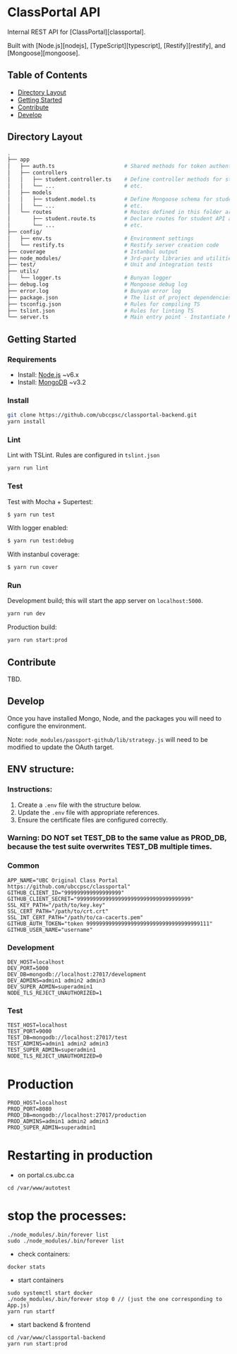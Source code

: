 # ClassPortal API

Internal REST API for [ClassPortal][classportal].

Built with [Node.js][nodejs], [TypeScript][typescript], [Restify][restify], and [Mongoose][mongoose].

## Table of Contents  

* [Directory Layout](#directory-layout)
* [Getting Started](#getting-started)
* [Contribute](#contribute)
* [Develop](#develop)

## Directory Layout

```sh
.
├── app
│   ├── auth.ts                      # Shared methods for token authentication
│   ├── controllers
│   │   ├── student.controller.ts    # Define controller methods for student API
│   │   └── ...                      # etc.
│   ├── models
│   │   ├── student.model.ts         # Define Mongoose schema for student model
│   │   └── ...                      # etc.
│   └── routes                       # Routes defined in this folder are dynamically loaded by the Restify server
│       ├── student.route.ts         # Declare routes for student API and the handlers executed in each route
│       └── ...                      # etc.
├── config/
│   ├── env.ts                       # Environment settings
│   └── restify.ts                   # Restify server creation code
├── coverage                         # Istanbul output
├── node_modules/                    # 3rd-party libraries and utilities
├── test/                            # Unit and integration tests
├── utils/
│   └── logger.ts                    # Bunyan logger
├── debug.log                        # Mongoose debug log
├── error.log                        # Bunyan error log
├── package.json                     # The list of project dependencies and NPM
├── tsconfig.json                    # Rules for compiling TS
├── tslint.json                      # Rules for linting TS
└── server.ts                        # Main entry point - Instantiate Restify server and open MongoDB connection
```

## Getting Started

### Requirements

* Install: [Node.js](https://nodejs.org/en/download/) ~v6.x
* Install: [MongoDB](https://docs.mongodb.com/manual/tutorial/install-mongodb-on-os-x/) ~v3.2

### Install

```sh
git clone https://github.com/ubccpsc/classportal-backend.git
yarn install
```

### Lint

Lint with TSLint.
Rules are configured in ```tslint.json```

```sh
yarn run lint
```

### Test

Test with Mocha + Supertest:
```sh
$ yarn run test
```

With logger enabled:
```sh
$ yarn run test:debug
```

With instanbul coverage:
```sh
$ yarn run cover
```

### Run

Development build; this will start the app server on `localhost:5000`.

```sh
yarn run dev
```

Production build:
```sh
yarn run start:prod
```


## Contribute

TBD.


## Develop

Once you have installed Mongo, Node, and the packages you will need to configure the environment.

Note: `node_modules/passport-github/lib/strategy.js` will need to be modified to update the OAuth target.

## ENV structure:

### Instructions:
1. Create a `.env` file with the structure below.
2. Update the `.env` file with appropriate references.
3. Ensure the certificate files are configured correctly.

### Warning: DO NOT set TEST_DB to the same value as PROD_DB, because the test suite overwrites TEST_DB multiple times.

### Common

```
APP_NAME="UBC Original Class Portal https://github.com/ubccpsc/classportal"
GITHUB_CLIENT_ID="999999999999999999"
GITHUB_CLIENT_SECRET="999999999999999999999999999999999999"
SSL_KEY_PATH="/path/to/key.key"
SSL_CERT_PATH="/path/to/crt.crt"
SSL_INT_CERT_PATH="/path/to/ca-cacerts.pem"
GITHUB_AUTH_TOKEN="token 999999999999999999999999999999999999111"
GITHUB_USER_NAME="username"
```

### Development

```
DEV_HOST=localhost
DEV_PORT=5000
DEV_DB=mongodb://localhost:27017/development
DEV_ADMINS=admin1 admin2 admin3
DEV_SUPER_ADMIN=superadmin1
NODE_TLS_REJECT_UNAUTHORIZED=1
```

### Test

```
TEST_HOST=localhost
TEST_PORT=9000
TEST_DB=mongodb://localhost:27017/test
TEST_ADMINS=admin1 admin2 admin3
TEST_SUPER_ADMIN=superadmin1
NODE_TLS_REJECT_UNAUTHORIZED=0
```

# Production

```
PROD_HOST=localhost
PROD_PORT=8080
PROD_DB=mongodb://localhost:27017/production
PROD_ADMINS=admin1 admin2 admin3
PROD_SUPER_ADMIN=superadmin1
```

# Restarting in production

* on portal.cs.ubc.ca

`cd /var/www/autotest`

# stop the processes:

```
./node_modules/.bin/forever list 
sudo ./node_modules/.bin/forever list 
```

* check containers: 

`docker stats`

* start containers

```
sudo systemctl start docker
./node_modules/.bin/forever stop 0 // (just the one corresponding to App.js)
yarn run startf
```

* start backend & frontend

```
cd /var/www/classportal-backend
yarn run start:prod
```
